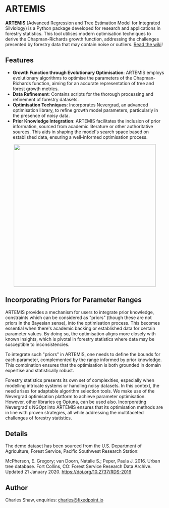 # ARTEMIS

**ARTEMIS** (Advanced Regression and Tree Estimation Model for Integrated Silviology) is a Python package developed for research and applications in forestry statistics. This tool utilises modern optimisation techniques to derive the Chapman-Richards growth function, addressing the challenges presented by forestry data that may contain noise or outliers. [Read the wiki](https://github.com/FixedPointIO/Artemis/wiki)!

## Features

- **Growth Function through Evolutionary Optimisation**: ARTEMIS employs evolutionary algorithms to optimise the parameters of the Chapman-Richards function, aiming for an accurate representation of tree and forest growth metrics.
- **Data Refinement**: Contains scripts for the thorough processing and refinement of forestry datasets.
- **Optimisation Techniques**: Incorporates Nevergrad, an advanced optimisation library, to refine growth model parameters, particularly in the presence of noisy data.
- **Prior Knowledge Integration**: ARTEMIS facilitates the inclusion of prior information, sourced from academic literature or other authoritative sources. This aids in shaping the model's search space based on established data, ensuring a well-informed optimisation process.

<p align="center">
  <img width="450" src="https://github.com/fixedpointexperimental/Artemis/blob/main/images/3d.png">
</p>

## Incorporating Priors for Parameter Ranges

ARTEMIS provides a mechanism for users to integrate prior knowledge, constraints which can be considered as "priors" (though these are not priors in the Bayesian sense), into the optimisation process. This becomes essential when there's academic backing or established data for certain parameter values. By doing so, the optimisation aligns more closely with known insights, which is pivotal in forestry statistics where data may be susceptible to inconsistencies.

To integrate such "priors" in ARTEMIS, one needs to define the bounds for each parameter, complemented by the range informed by prior knowledge. This combination ensures that the optimisation is both grounded in domain expertise and statistically robust.

Forestry statistics presents its own set of complexities, especially when modelling intricate systems or handling noisy datasets. In this context, the need arises for adaptable algorithm selection tools. We make use of the Nevergrad optimisation platform to achieve parameter optimisation. However, other libraries eg Optuna, can be used also. Incorporating Nevergrad's NGOpt into ARTEMIS ensures that its optimisation methods are in line with proven strategies, all while addressing the multifaceted challenges of forestry statistics. 

## Details

The demo dataset has been sourced from the U.S. Department of Agriculture, Forest Service, Pacific Southwest Research Station:

McPherson, E. Gregory; van Doorn, Natalie S.; Peper, Paula J. 2016. Urban tree database. Fort Collins, CO: Forest Service Research Data Archive. Updated 21 January 2020. https://doi.org/10.2737/RDS-2016

## Author

Charles Shaw, enquiries: charles@fixedpoint.io
